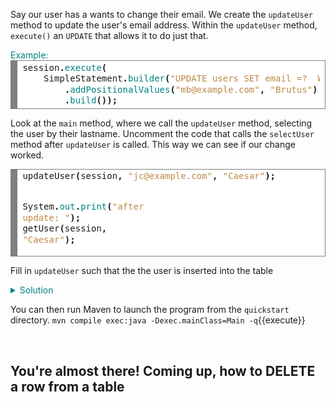 Say our user has a wants to change their email. We create the `updateUser` method to update the user's email address. Within the `updateUser` method, `execute()` an `UPDATE` that allows it to do just that.

<summary style="color:teal">Example:</summary>
<div style="background: #ffffff; overflow:auto;width:auto;border:solid gray;border-width:.1em .1em .1em .8em;padding:.2em .6em;"><pre style="margin: 0; line-height: 125%">session<span style="font-weight: bold">.</span><span style="color: #008080">execute</span><span style="font-weight: bold">(</span>
    SimpleStatement<span style="font-weight: bold">.</span><span style="color: #008080">builder</span><span style="font-weight: bold">(</span><span style="color: #bb8844">&quot;UPDATE users SET email =?  WHERE lastname =? &quot;</span><span style="font-weight: bold">)</span>
        <span style="font-weight: bold">.</span><span style="color: #008080">addPositionalValues</span><span style="font-weight: bold">(</span><span style="color: #bb8844">&quot;mb@example.com&quot;</span><span style="font-weight: bold">,</span> <span style="color: #bb8844">&quot;Brutus&quot;</span><span style="font-weight: bold">)</span>
        <span style="font-weight: bold">.</span><span style="color: #008080">build</span><span style="font-weight: bold">());</span>
</pre></div>


Look at the `main` method, where we call the `updateUser` method, selecting the user by their lastname. Uncomment the code that calls the  `selectUser` method after `updateUser` is called. This way we can see if our change worked.
<div style="background: #ffffff; overflow:auto;width:auto;border:solid gray;border-width:.1em .1em .1em .8em;padding:.2em .6em;"><pre style="margin: 0; line-height: 125%">updateUser<span style="font-weight: bold">(</span>session<span style="font-weight: bold">,</span> <span style="color: #bb8844">&quot;jc@example.com&quot;</span><span style="font-weight: bold">,</span> <span style="color: #bb8844">&quot;Caesar&quot;</span><span style="font-weight: bold">);</span>

System<span style="font-weight: bold">.</span><span style="color: #008080">out</span><span style="font-weight: bold">.</span><span style="color: #008080">print</span><span style="font-weight: bold">(</span><span style="color: #bb8844">&quot;after update: &quot;</span><span style="font-weight: bold">);</span>
getUser<span style="font-weight: bold">(</span>session<span style="font-weight: bold">,</span> <span style="color: #bb8844">&quot;Caesar&quot;</span><span style="font-weight: bold">);</span>
</pre></div>


Fill in `updateUser` such that the the user is inserted into the table
<details>
  <summary style="color:teal">Solution</summary>
<div style="background: #ffffff; overflow:auto;width:auto;border:solid gray;border-width:.1em .1em .1em .8em;padding:.2em .6em;"><pre class="file" data-target="clipboard" style="margin: 0; line-height: 125%">  session<span style="font-weight: bold">.</span><span style="color: #008080">execute</span><span style="font-weight: bold">(</span>
      SimpleStatement<span style="font-weight: bold">.</span><span style="color: #008080">builder</span><span style="font-weight: bold">(</span><span style="color: #bb8844">&quot;UPDATE users SET email =?  WHERE lastname =? &quot;</span><span style="font-weight: bold">)</span>
          <span style="font-weight: bold">.</span><span style="color: #008080">addPositionalValues</span><span style="font-weight: bold">(</span>email<span style="font-weight: bold">,</span> lastname<span style="font-weight: bold">)</span>
          <span style="font-weight: bold">.</span><span style="color: #008080">build</span><span style="font-weight: bold">());</span>
</pre></div>      
</details>

You can then run Maven to launch the program from the `quickstart` directory.
`mvn compile exec:java -Dexec.mainClass=Main -q`{{execute}}  

</br>

## You're almost there! Coming up, how to DELETE a row from a table
